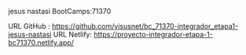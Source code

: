 jesus nastasi
BootCamps:71370

URL GitHub :  https://github.com/yisusnet/bc_71370-integrador_etapa1-jesus-nastasi
URL Netlify: https://proyecto-integrador-etapa-1-bc71370.netlify.app/
